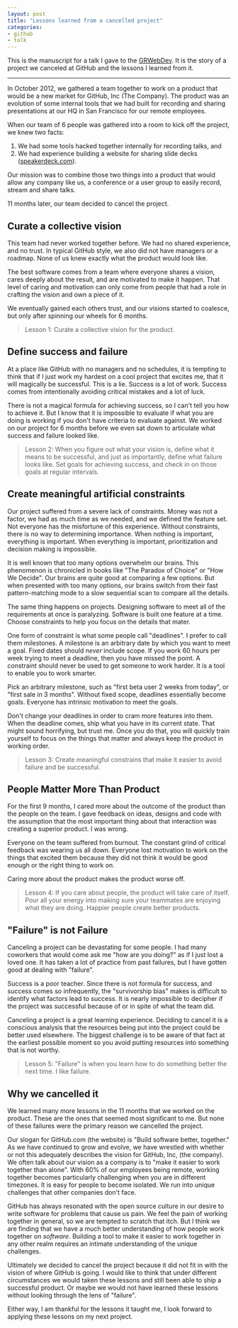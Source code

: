```yaml
---
layout: post
title: "Lessons learned from a cancelled project"
categories:
- github
- talk
---
```


This is the manuscript for a talk I gave to the [GRWebDev](http://www.meetup.com/grwebdev/events/42172352/). It is the story of a project we canceled at GitHub and the lessons I learned from it.

---

In October 2012, we gathered a team together to work on a product that would be a new market for GitHub, Inc (The Company). The product was an evolution of some internal tools that we had built for recording and sharing presentations at our HQ in San Francisco for our remote employees.

When our team of 6 people was gathered into a room to kick off the project, we knew two facts:

1. We had some tools hacked together internally for recording talks, and
2. We had experience building a website for sharing slide decks ([speakerdeck.com](http://speakerdeck.com)).

Our mission was to combine those two things into a product that would allow any company like us, a conference or a user group to easily record, stream and share talks.

11 months later, our team decided to cancel the project.

## Curate a collective vision

This team had never worked together before. We had no shared experience, and no trust. In typical GitHub style, we also did not have managers or a roadmap. None of us knew exactly what the product would look like.

The best software comes from a team where everyone shares a vision, cares deeply about the result, and are motivated to make it happen. That level of caring and motivation can only come from people that had a role in crafting the vision and own a piece of it.

We eventually gained each others trust, and our visions started to coalesce, but only after spinning our wheels for 6 months.

> Lesson 1: Curate a collective vision for the product.

## Define success and failure

At a place like GitHub with no managers and no schedules, it is tempting to think that if I just work my hardest on a cool project that excites me, that it will magically be successful. This is a lie. Success is a lot of work. Success comes from intentionally avoiding critical mistakes and a lot of luck.

There is not a magical formula for achieving success, so I can't tell you how to achieve it. But I know that it is impossible to evaluate if what you are doing is working if you don't have criteria to evaluate against. We worked on our project for 6 months before we even sat down to articulate what success and failure looked like.

> Lesson 2: When you figure out what your vision is, define what it means to be successful, and just as importantly, define what failure looks like. Set goals for achieving success, and check in on those goals at regular intervals.

## Create meaningful artificial constraints

Our project suffered from a severe lack of constraints. Money was not a factor, we had as much time as we needed, and we defined the feature set. Not everyone has the misfortune of this experience. Without constraints, there is no way to determining importance. When nothing is important, everything is important. When everything is important, prioritization and decision making is impossible.

It is well known that too many options overwhelm our brains. This phenomenon is chronicled in books like "The Paradox of Choice" or "How We Decide".  Our brains are quite good at comparing a few options. But when presented with too many options, our brains switch from their fast pattern-matching mode to a slow sequential scan to compare all the details.

The same thing happens on projects. Designing software to meet all of the requirements at once is  paralyzing. Software is built one feature at a time. Choose constraints to help you focus on the details that mater.

One form of constraint is what some people call "deadlines". I prefer to call them milestones. A milestone is an arbitrary date by which you want to meet a goal. Fixed dates should *never* include scope. If you work 60 hours per week trying to meet a deadline, then you have missed the point.  A constraint should never be used to get someone to work harder. It is a tool to enable you to work smarter.

Pick an arbitrary milestone, such as "first beta user 2 weeks from today", or "first sale in 3 months". Without fixed scope, deadlines essentially become goals. Everyone has intrinsic motivation to meet the goals.

Don't change your deadlines in order to cram more features into them. When the deadline comes, ship what you have in its current state. That might sound horrifying, but trust me. Once you do that, you will quickly train yourself to focus on the things that matter and always keep the product in working order.

> Lesson 3: Create meaningful constrains that make it easier to avoid failure and be successful.

## People Matter More Than Product

For the first 9 months, I cared more about the outcome of the product than the people on the team. I gave feedback on ideas, designs and code with the assumption that the most important thing about that interaction was creating a superior product. I was wrong.

Everyone on the team suffered from burnout. The constant grind of critical feedback was wearing us all down. Everyone lost motivation to work on the things that excited them because they did not think it would be good enough or the right thing to work on.

Caring more about the product makes the product worse off.  

> Lesson 4: If you care about people, the product will take care of itself. Pour all your energy into making sure your teammates are enjoying what they are doing. Happier people create better products.

## "Failure" is not Failure

Canceling a project can be devastating for some people. I had many coworkers that would come ask me "how are you doing?" as if I just lost a loved one. It has taken a lot of practice from past failures, but I have gotten good at dealing with "failure".

Success is a poor teacher. Since there is not formula for success, and success comes so infrequently, the "survivorship bias" makes is difficult to identify what factors lead to success. It is nearly impossible to decipher if the project was successful because of or in spite of what the team did.

Canceling a project is a great learning experience. Deciding to cancel it is a conscious analysis that the resources being put into the project could be better used elsewhere. The biggest challenge is to be aware of that fact at the earliest possible moment so you avoid putting resources into something that is not worthy.

> Lesson 5: "Failure" is when you learn how to do something better the next time. I like failure.

## Why we cancelled it

We learned many more lessons in the 11 months that we worked on the product. These are the ones that seemed most significant to me. But none of these failures were the primary reason we cancelled the project.

Our slogan for GitHub.com (the website) is "Build software better, together." As we have continued to grow and evolve, we have wrestled with whether or not this adequately describes the vision for GitHub, Inc, (the company). We often talk about our vision as a company is to "make it easier to work together than alone".  With 60% of our employees being remote, working together becomes particularly challenging when you are in different timezones. It is easy for people to become isolated. We run into unique challenges that other companies don't face.

GitHub has always resonated with the open source culture in our desire to write software for problems that cause us pain. We feel the pain of working together in general, so we are tempted to scratch that itch. But I think we are finding that we have a much better understanding of how people work together *on software*. Building a tool to make it easier to work together in any other realm requires an intimate understanding of the unique challenges.

Ultimately we decided to cancel the project because it did not fit in with the vision of where GitHub is going. I would like to think that under different circumstances we would taken these lessons and still been able to ship a successful product. Or maybe we would not have learned these lessons without looking through the lens of "failure".

Either way, I am thankful for the lessons it taught me, I look forward to applying these lessons on my next project.
